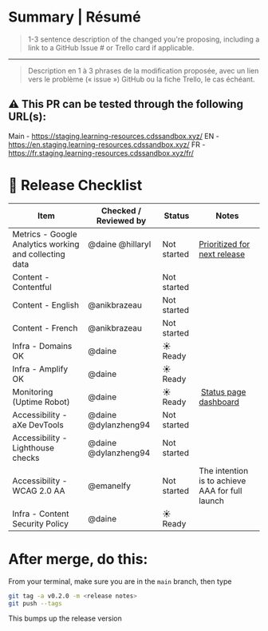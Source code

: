 # Summary | Résumé

> 1-3 sentence description of the changed you're proposing, including a link to
> a GitHub Issue # or Trello card if applicable.

---

> Description en 1 à 3 phrases de la modification proposée, avec un lien vers le
> problème (« issue ») GitHub ou la fiche Trello, le cas échéant.

## ⚠️ This PR can be tested through the following URL(s):
Main - https://staging.learning-resources.cdssandbox.xyz/
EN - https://en.staging.learning-resources.cdssandbox.xyz/
FR - https://fr.staging.learning-resources.cdssandbox.xyz/fr/

# 🚀  Release Checklist

Item | Checked / Reviewed by | Status | Notes
-- | -- | -- | --
Metrics - Google Analytics working and collecting data |  @daine @hillaryl   | Not started | [Prioritized for next release](https://github.com/cds-snc/resources-ressources/issues/154)
Content - Contentful |   | Not started |
Content - English | @anikbrazeau  | Not started |
Content - French | @anikbrazeau  | Not started |
Infra - Domains OK | @daine   | ☀️ Ready |
Infra - Amplify OK | @daine | ☀️ Ready  |
Monitoring (Uptime Robot)| @daine | ☀️ Ready  |  [Status page dashboard](https://stats.uptimerobot.com/gP5gohqEVQ)
Accessibility - aXe DevTools | @daine @dylanzheng94   | Not started |
Accessibility - Lighthouse checks | @daine @dylanzheng94 | Not started |
Accessibility - WCAG 2.0 AA | @emanelfy | Not started | The intention is to achieve AAA for full launch
Infra - Content Security Policy | @daine  | ☀️ Ready |

# After merge, do this:
From your terminal, make sure you are in the `main` branch, then type
```bash
git tag -a v0.2.0 -m <release notes>
git push --tags
```
This bumps up the release version

